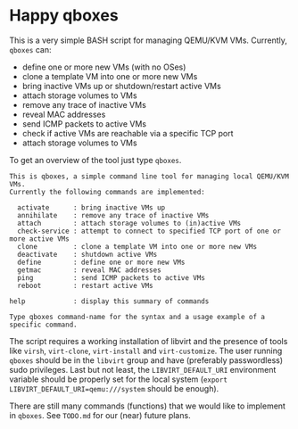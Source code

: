 # Happy qboxes
This is a very simple BASH script for managing QEMU/KVM VMs. Currently, `qboxes` can:

* define one or more new VMs (with no OSes)
* clone a template VM into one or more new VMs
* bring inactive VMs up or shutdown/restart active VMs
* attach storage volumes to VMs
* remove any trace of inactive VMs
* reveal MAC addresses
* send ICMP packets to active VMs
* check if active VMs are reachable via a specific TCP port
* attach storage volumes to VMs

To get an overview of the tool just type `qboxes`.

```
This is qboxes, a simple command line tool for managing local QEMU/KVM VMs.
Currently the following commands are implemented:

  activate		: bring inactive VMs up
  annihilate	: remove any trace of inactive VMs
  attach		: attach storage volumes to (in)active VMs
  check-service	: attempt to connect to specified TCP port of one or more active VMs
  clone			: clone a template VM into one or more new VMs
  deactivate	: shutdown active VMs
  define		: define one or more new VMs
  getmac		: reveal MAC addresses
  ping			: send ICMP packets to active VMs
  reboot		: restart active VMs

help			: display this summary of commands

Type qboxes command-name for the syntax and a usage example of a specific command.
```

The script requires a working installation of libvirt and the presence of tools like `virsh`, `virt-clone`, `virt-install` and `virt-customize`. The user running `qboxes` should be in the `libvirt` group and have (preferably passwordless) sudo privileges. Last but not least, the `LIBVIRT_DEFAULT_URI` environment variable should be properly set for the local system (`export LIBVIRT_DEFAULT_URI=qemu:///system` should be enough).

There are still many commands (functions) that we would like to implement in `qboxes`. See `TODO.md` for our (near) future plans.

